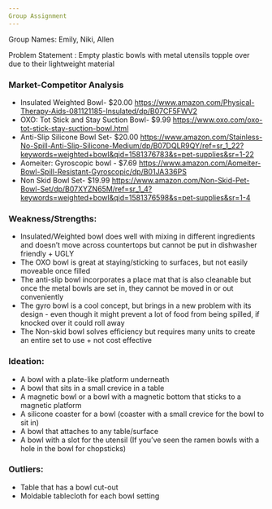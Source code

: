 ```yaml
---
Group Assignment
---
```


Group Names:
Emily, Niki, Allen

Problem Statement : Empty plastic bowls with metal utensils topple over due to their lightweight material

### Market-Competitor Analysis
  - Insulated Weighted Bowl- $20.00
https://www.amazon.com/Physical-Therapy-Aids-081121185-Insulated/dp/B07CF5FWV2
  - OXO:  Tot Stick and Stay Suction Bowl- $9.99
https://www.oxo.com/oxo-tot-stick-stay-suction-bowl.html 
  - Anti-Slip Silicone Bowl Set- $20.00 
https://www.amazon.com/Stainless-No-Spill-Anti-Slip-Silicone-Medium/dp/B07DQLR9QY/ref=sr_1_22?keywords=weighted+bowl&qid=1581376783&s=pet-supplies&sr=1-22
  - Aomeiter: Gyroscopic bowl - $7.69
https://www.amazon.com/Aomeiter-Bowl-Spill-Resistant-Gyroscopic/dp/B01JA336PS
  - Non Skid Bowl Set- $19.99
https://www.amazon.com/Non-Skid-Pet-Bowl-Set/dp/B07XYZN65M/ref=sr_1_4?keywords=weighted+bowl&qid=1581376598&s=pet-supplies&sr=1-4
	
 ### Weakness/Strengths:
- Insulated/Weighted bowl does well with mixing in different ingredients and doesn’t move across countertops but cannot be put in dishwasher friendly + UGLY
- The OXO bowl is great at staying/sticking to surfaces, but not easily moveable once filled
- The anti-slip bowl incorporates a place mat that is also cleanable but once the metal bowls are set in, they cannot be moved in or out conveniently 
- The gyro bowl is a cool concept, but brings in a new problem with its design - even though it might prevent a lot of food from being spilled, if knocked over it could roll away
- The Non-skid bowl solves efficiency but requires many units to create an entire set to use + not cost effective 

### Ideation: 
- A bowl with a plate-like platform underneath
- A bowl that sits in a small crevice in a table
- A magnetic bowl or a bowl with a magnetic bottom that sticks to a magnetic platform
- A silicone coaster for a bowl (coaster with a small crevice for the bowl to sit in)
- A bowl that attaches to any table/surface
- A bowl with a slot for the utensil (If you’ve seen the ramen bowls with a hole in the bowl for chopsticks)

### Outliers:
- Table that has a bowl cut-out
- Moldable tablecloth for each bowl setting

